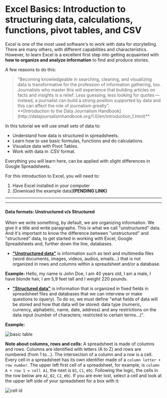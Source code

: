 # Excel Basics: Introduction to structuring data, calculations, functions, pivot tables, and CSV 

Excel is one of the most used software's to work with data for storytelling. There are many others, with different capabilities and characteristics. However, to learn Excel is a excellent first step into getting acquainted with **how to organize and analyze information** to find and produce stories. 

A few reasons to do this:
><div class="align-left">"Becoming knowledgeable in searching, cleaning, and visualizing data is transformative for the profession of information gathering, too. Journalists who master this will experience that building articles on facts and insights is a relief. Less guessing, less looking for quotes — instead, a journalist can build a strong position supported by data and this can affect the role of journalism greatly".</div>**[Introduction to the Data Journalism Handbook](http://datajournalismhandbook.org/1.0/en/introduction_1.html)**

In this tutorial we will use small sets of data to: 

 - Understand how data is structured in spreadsheets.
 - Learn how to use basic formulas, functions and do calculations.
 - Visualize data with Pivot Tables. 
 - Work with data in .CSV format. 

Everything you will learn here, can be applied with slight differences in Google Spreadsheets.

For this introduction to Excel, you will need to: 

1. Have Excel installed in your computer
2. [Download the example data]**(PENDING LINK)** 
___


----------

#### Data formats: Unstructured v/s Structured

When we write something, by default, we are organizing information. We give it a title and write paragraphs. This is what we call "unstructured" data. And it's important to know the difference between "unstructured" and "structured" data, to get started in working with Excel, Google Spreadsheets and, further down the line, databases. 

 - [**"Unstructured data"**](http://www.webopedia.com/TERM/U/unstructured_data.html) is information such as text and multimedia files (word documents, images, videos, audios, emails...) that is not organized in rows and columns within a spreadsheet and/or a database.

**Example:** 
Hello, my name is John Doe, I am 40 years old, I am a male, I have blonde hair, I am 5,9 feet tall and I weight 220 pounds.
 
 - [**"Structured data"**](http://www.webopedia.com/TERM/S/structured_data.html) is information that is organized in fixed fields in spreadsheet files and databases that we can interview or make questions to (query). To do so, we must define "what fields of data will be stored and how that data will be stored: data type (numeric, currency, alphabetic, name, date, address) and any restrictions on the data input (number of characters; restricted to certain terms...)". 

**Example:**

![basic table](https://github.com/miguelpaz/jlab/blob/master/images/excel_basics_headers.png)


**Note about columns, rows and cells:** A spreadsheet is made of columns and rows. Columns are identified with letters (A to Z) and rows are numbered (from 1 to...). The intersection of a column and a row is a cell. Every cell in a spreadsheet has its own identifier made of a `column letter + row number`. The upper left first cell of a spreadsheet, for example, is `column A + row 1 = cell A1`, the next is `B1`, `C1`, etc. Following the logic, the cells in the row below are `A2`, `B2`, `C2`, etc.  If you are ever lost, select a cell and look at the upper left side of your spreadsheet for a box with it:

![cell id](https://github.com/miguelpaz/jlab/blob/master/images/excel_cell_id.png)

